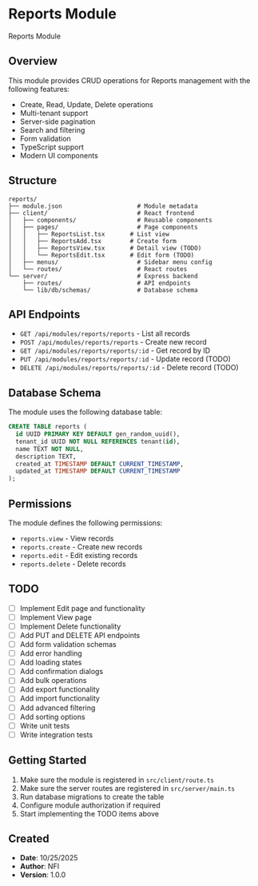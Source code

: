 # Reports Module

Reports Module

## Overview

This module provides CRUD operations for Reports management with the following features:

- Create, Read, Update, Delete operations
- Multi-tenant support
- Server-side pagination
- Search and filtering
- Form validation
- TypeScript support
- Modern UI components

## Structure

```
reports/
├── module.json                     # Module metadata
├── client/                         # React frontend
│   ├── components/                 # Reusable components
│   ├── pages/                      # Page components
│   │   ├── ReportsList.tsx       # List view
│   │   ├── ReportsAdd.tsx        # Create form
│   │   ├── ReportsView.tsx       # Detail view (TODO)
│   │   └── ReportsEdit.tsx       # Edit form (TODO)
│   ├── menus/                      # Sidebar menu config
│   └── routes/                     # React routes
└── server/                         # Express backend
    ├── routes/                     # API endpoints
    └── lib/db/schemas/             # Database schema
```

## API Endpoints

- `GET /api/modules/reports/reports` - List all records
- `POST /api/modules/reports/reports` - Create new record
- `GET /api/modules/reports/reports/:id` - Get record by ID
- `PUT /api/modules/reports/reports/:id` - Update record (TODO)
- `DELETE /api/modules/reports/reports/:id` - Delete record (TODO)

## Database Schema

The module uses the following database table:

```sql
CREATE TABLE reports (
  id UUID PRIMARY KEY DEFAULT gen_random_uuid(),
  tenant_id UUID NOT NULL REFERENCES tenant(id),
  name TEXT NOT NULL,
  description TEXT,
  created_at TIMESTAMP DEFAULT CURRENT_TIMESTAMP,
  updated_at TIMESTAMP DEFAULT CURRENT_TIMESTAMP
);
```

## Permissions

The module defines the following permissions:

- `reports.view` - View records
- `reports.create` - Create new records  
- `reports.edit` - Edit existing records
- `reports.delete` - Delete records

## TODO

- [ ] Implement Edit page and functionality
- [ ] Implement View page  
- [ ] Implement Delete functionality
- [ ] Add PUT and DELETE API endpoints
- [ ] Add form validation schemas
- [ ] Add error handling
- [ ] Add loading states
- [ ] Add confirmation dialogs
- [ ] Add bulk operations
- [ ] Add export functionality
- [ ] Add import functionality
- [ ] Add advanced filtering
- [ ] Add sorting options
- [ ] Write unit tests
- [ ] Write integration tests

## Getting Started

1. Make sure the module is registered in `src/client/route.ts`
2. Make sure the server routes are registered in `src/server/main.ts`
3. Run database migrations to create the table
4. Configure module authorization if required
5. Start implementing the TODO items above

## Created

- **Date**: 10/25/2025
- **Author**: NFI
- **Version**: 1.0.0
